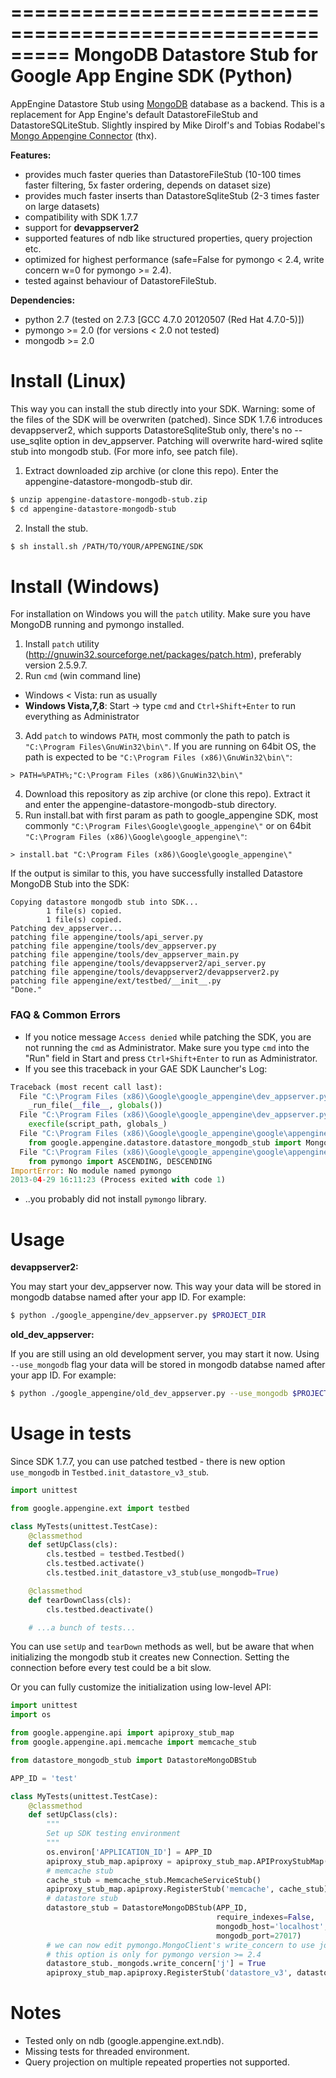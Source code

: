 =========================================================
MongoDB Datastore Stub for Google App Engine SDK (Python)
=========================================================
AppEngine Datastore Stub using [MongoDB](http://www.mongodb.org/) database as a backend.
This is a replacement for App Engine's default DatastoreFileStub and DatastoreSQLiteStub.
Slightly inspired by Mike Dirolf's and Tobias Rodabel's
[Mongo Appengine Connector](https://github.com/mdirolf/mongo-appengine-connector) (thx).

**Features:**
* provides much faster queries than DatastoreFileStub (10-100 times faster filtering, 5x faster ordering, depends on dataset size)
* provides much faster inserts than DatastoreSqliteStub (2-3 times faster on large datasets)
* compatibility with SDK 1.7.7
* support for **devappserver2**
* supported features of ndb like structured properties, query projection etc.
* optimized for highest performance (safe=False for pymongo < 2.4, write concern w=0 for pymongo >= 2.4).
* tested against behaviour of DatastoreFileStub.

**Dependencies:**
* python 2.7 (tested on 2.7.3 [GCC 4.7.0 20120507 (Red Hat 4.7.0-5)])
* pymongo >= 2.0 (for versions < 2.0 not tested)
* mongodb >= 2.0


Install (Linux)
===============
This way you can install the stub directly into your SDK. Warning: some of the files of the SDK
will be overwriten (patched). Since SDK 1.7.6 introduces devappserver2, which supports DatastoreSqliteStub
only, there's no --use_sqlite option in dev_appserver. Patching will overwrite hard-wired sqlite
stub into mongodb stub. (For more info, see patch file).


1. Extract downloaded zip archive (or clone this repo). Enter the appengine-datastore-mongodb-stub dir.
```bash
$ unzip appengine-datastore-mongodb-stub.zip
$ cd appengine-datastore-mongodb-stub
```

2. Install the stub.
```bash
$ sh install.sh /PATH/TO/YOUR/APPENGINE/SDK
```


Install (Windows)
=================
For installation on Windows you will the `patch` utility. Make sure you have MongoDB running and pymongo installed.

1. Install `patch` utility (http://gnuwin32.sourceforge.net/packages/patch.htm), preferably version 2.5.9.7.
2. Run `cmd` (win command line)
  * Windows < Vista: run as usually
  * **Windows Vista,7,8**: Start -> type `cmd` and `Ctrl+Shift+Enter` to run everything as Administrator
3. Add `patch` to windows `PATH`, most commonly the path to patch is `"C:\Program Files\GnuWin32\bin\"`.
   If you are running on 64bit OS, the path is expected to be `"C:\Program Files (x86)\GnuWin32\bin\"`:
```dos
> PATH=%PATH%;"C:\Program Files (x86)\GnuWin32\bin\"
```

4. Download this repository as zip archive (or clone this repo). Extract it and enter the appengine-datastore-mongodb-stub
   directory.
5. Run install.bat with first param as path to google_appengine SDK, most commonly
`"C:\Program Files\Google\google_appengine\"` or on 64bit `"C:\Program Files (x86)\Google\google_appengine\"`:
```dos
> install.bat "C:\Program Files (x86)\Google\google_appengine\"
```
If the output is similar to this, you have successfully installed Datastore MongoDB Stub into the SDK:
```dos
Copying datastore mongodb stub into SDK...
        1 file(s) copied.
        1 file(s) copied.
Patching dev_appserver...
patching file appengine/tools/api_server.py
patching file appengine/tools/dev_appserver.py
patching file appengine/tools/dev_appserver_main.py
patching file appengine/tools/devappserver2/api_server.py
patching file appengine/tools/devappserver2/devappserver2.py
patching file appengine/ext/testbed/__init__.py
"Done."
```


### FAQ & Common Errors
* If you notice message `Access denied` while patching the SDK, you are not running the `cmd` as Administrator.
  Make sure you type `cmd` into the "Run" field in Start and press `Ctrl+Shift+Enter` to run as Administrator.
* If you see this traceback in your GAE SDK Launcher's Log: 

```python
Traceback (most recent call last):
  File "C:\Program Files (x86)\Google\google_appengine\dev_appserver.py", line 193, in <module>
    _run_file(__file__, globals())
  File "C:\Program Files (x86)\Google\google_appengine\dev_appserver.py", line 189, in _run_file
    execfile(script_path, globals_)
  File "C:\Program Files (x86)\Google\google_appengine\google\appengine\tools\devappserver2\devappserver2.py", line 31, in <module>
    from google.appengine.datastore.datastore_mongodb_stub import MongoDatastore
  File "C:\Program Files (x86)\Google\google_appengine\google\appengine\datastore\datastore_mongodb_stub.py", line 46, in <module>
    from pymongo import ASCENDING, DESCENDING
ImportError: No module named pymongo
2013-04-29 16:11:23 (Process exited with code 1)
```
* ..you probably did not install `pymongo` library.

Usage
=====
**devappserver2:**

You may start your dev_appserver now. This way your data will be stored in mongodb databse named
after your app ID. For example:
```bash
$ python ./google_appengine/dev_appserver.py $PROJECT_DIR
```

**old_dev_appserver:**

If you are still using an old development server, you may start it now. Using `--use_mongodb` flag
your data will be stored in mongodb databse named after your app ID. For example:
```bash
$ python ./google_appengine/old_dev_appserver.py --use_mongodb $PROJECT_DIR
```

Usage in tests
==============
Since SDK 1.7.7, you can use patched testbed - there is new option `use_mongodb` in
`Testbed.init_datastore_v3_stub`.
```python
import unittest

from google.appengine.ext import testbed

class MyTests(unittest.TestCase):
    @classmethod
    def setUpClass(cls):
        cls.testbed = testbed.Testbed()
        cls.testbed.activate()
        cls.testbed.init_datastore_v3_stub(use_mongodb=True)

    @classmethod
    def tearDownClass(cls):
        cls.testbed.deactivate()

    # ...a bunch of tests...
```
You can use `setUp` and `tearDown` methods as well, but be aware that when initializing
the mongodb stub it creates new Connection. Setting the connection before every test could
be a bit slow.

Or you can fully customize the initialization using low-level API:
```python
import unittest
import os

from google.appengine.api import apiproxy_stub_map
from google.appengine.api.memcache import memcache_stub

from datastore_mongodb_stub import DatastoreMongoDBStub

APP_ID = 'test'

class MyTests(unittest.TestCase):
    @classmethod
    def setUpClass(cls):
        """
        Set up SDK testing environment
        """
        os.environ['APPLICATION_ID'] = APP_ID
        apiproxy_stub_map.apiproxy = apiproxy_stub_map.APIProxyStubMap()
        # memcache stub
        cache_stub = memcache_stub.MemcacheServiceStub()
        apiproxy_stub_map.apiproxy.RegisterStub('memcache', cache_stub)
        # datastore stub
        datastore_stub = DatastoreMongoDBStub(APP_ID,
                                              require_indexes=False,
                                              mongodb_host='localhost',
                                              mongodb_port=27017)
        # we can now edit pymongo.MongoClient's write_concern to use journaling
        # this option is only for pymongo version >= 2.4
        datastore_stub._mongods.write_concern['j'] = True
        apiproxy_stub_map.apiproxy.RegisterStub('datastore_v3', datastore_stub)
```


Notes
=====
* Tested only on ndb (google.appengine.ext.ndb).
* Missing tests for threaded environment.
* Query projection on multiple repeated properties not supported.

